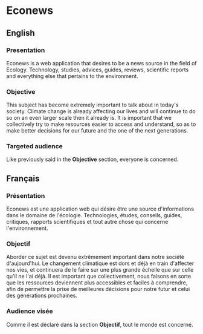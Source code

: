 # Econews

## English

### Presentation

Econews is a web application that desires to be a news source in the field of Ecology.
Technology, studies, advices, guides, reviews, scientific reports and everything else that pertains to the environment.

### Objective

This subject has become extremely important to talk about in today's society. Climate change is already affecting our lives and will continue to do so on an even larger scale then it already is.
It is important that we collectively try to make resources easier to access and understand, so as to make better decisions for our future and the one of the next generations.

### Targeted audience

Like previously said in the **Objective** section, everyone is concerned.

## Français

### Présentation

Econews est une application web qui désire être une source d'informations dans le domaine de l'écologie.
Technologies, études, conseils, guides, critiques, rapports scientifiques et tout autre chose qui concerne l'environnement.

### Objectif

Aborder ce sujet est devenu extrêmement important dans notre société d'aujourd'hui.
Le changement climatique est dors et déjà en train d'affecter nos vies, et continuera de le faire sur une plus grande échelle que sur celle qu'il ne l'ai déjà.
Il est important que collectivement, nous faisons en sorte que les ressources deviennent plus accessibles et faciles à comprendre, afin de permettre la prise de meilleures décisions pour notre futur et celui des générations prochaines.

### Audience visée

Comme il est déclaré dans la section **Objectif**, tout le monde est concerné.
